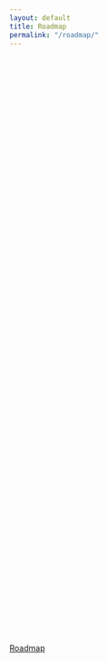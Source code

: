 ```yaml
---
layout: default
title: Roadmap
permalink: "/roadmap/"
---
```

<br>
<div class="embed-responsive embed-responsive-16by9">
  <iframe src="data:image/gif;base64,R0lGODlhAQABAAAAACH5BAEKAAEALAAAAAABAAEAAAICTAEAOw==" class="lazyload embed-responsive-item" data-src="https://app.roadmunk.com/publish/2e0d117a5661a0500ad3af550aa02b9b183a584b"  style="border:0px #FFFFFF none;" marginheight="0px" marginwidth="0px" height="1000px" width="100%"></iframe>
</div>


<div role="tabpanel" class="tab-pane fade active in" id="github-usage" markdown="1">

[Roadmap](https://app.roadmunk.com/publish/919c5f47f6ffb4174bb4490203818861c18ce065)

</div>
